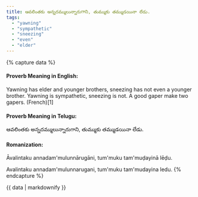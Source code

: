 ```yaml
---
title: ఆవలింతకు అన్నదమ్ములున్నారుగాని, తుమ్ముకు తమ్ముడయినా లేడు.
tags:
  - "yawning"
  - "sympathetic"
  - "sneezing"
  - "even"
  - "elder"
---
```


{% capture data %}
#### Proverb Meaning in English:
Yawning has elder and younger brothers, sneezing has not even a younger brother.
Yawning is sympathetic, sneezing is not.
A good gaper make two gapers. (French)[1]

#### Proverb Meaning in Telugu:
ఆవలింతకు అన్నదమ్ములున్నారుగాని, తుమ్ముకు తమ్ముడయినా లేడు.

#### Romanization:
Āvalintaku annadam'mulunnārugāni, tum'muku tam'muḍayinā lēḍu.

Avalintaku annadam'mulunnarugani, tum'muku tam'mudayina ledu.
{% endcapture %}

{{ data | markdownify }}

